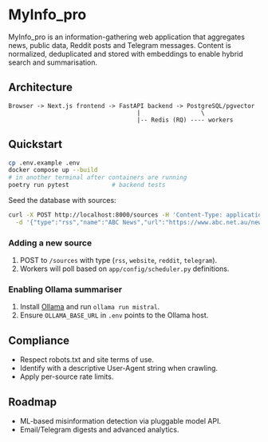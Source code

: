 # MyInfo_pro

MyInfo_pro is an information-gathering web application that aggregates news, public data, Reddit posts and Telegram messages. Content is normalized, deduplicated and stored with embeddings to enable hybrid search and summarisation.

## Architecture

```
Browser -> Next.js frontend -> FastAPI backend -> PostgreSQL/pgvector
                                    |                 \
                                    |-- Redis (RQ) ---- workers
```

## Quickstart

```bash
cp .env.example .env
docker compose up --build
# in another terminal after containers are running
poetry run pytest            # backend tests
```

Seed the database with sources:

```bash
curl -X POST http://localhost:8000/sources -H 'Content-Type: application/json' \
  -d '{"type":"rss","name":"ABC News","url":"https://www.abc.net.au/news/feed/51120/rss.xml"}'
```

### Adding a new source
1. POST to `/sources` with type (`rss`, `website`, `reddit`, `telegram`).
2. Workers will poll based on `app/config/scheduler.py` definitions.

### Enabling Ollama summariser
1. Install [Ollama](https://ollama.ai) and run `ollama run mistral`.
2. Ensure `OLLAMA_BASE_URL` in `.env` points to the Ollama host.

## Compliance
* Respect robots.txt and site terms of use.
* Identify with a descriptive User-Agent string when crawling.
* Apply per-source rate limits.

## Roadmap
* ML-based misinformation detection via pluggable model API.
* Email/Telegram digests and advanced analytics.
